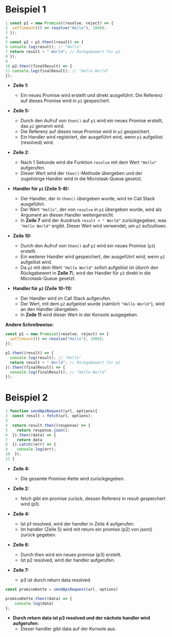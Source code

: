 # Beispiel 1

```javascript
1 const p1 = new Promise((resolve, reject) => {
2  setTimeout(() => resolve("Hello"), 1000);
3 });
4
5 const p2 = p1.then((result) => {
6 console.log(result); // "Hello"
7 return result + " World"; // Rückgabewert für p2
8 });
9
10 p2.then((finalResult) => {
11 console.log(finalResult); // "Hello World"
});
```

- **Zeile 1:**
    
    - Ein neues Promise wird erstellt und direkt ausgeführt. Die Referenz auf dieses Promise wird in `p1` gespeichert.
- **Zeile 5:**
    
    - Durch den Aufruf von `then()` auf `p1` wird ein neues Promise erstellt, das `p2` genannt wird.
    - Die Referenz auf dieses neue Promise wird in `p2` gespeichert.
    - Ein Handler wird registriert, der ausgeführt wird, wenn `p1` aufgelöst (resolved) wird.
- **Zeile 2:**
    
    - Nach 1 Sekunde wird die Funktion `resolve` mit dem Wert `"Hello"` aufgerufen.
    - Dieser Wert wird der `then()`-Methode übergeben und der zugehörige Handler wird in die Microtask-Queue gesetzt.
- **Handler für `p1` (Zeile 5-8):**
    
    - Der Handler, der in `then()` übergeben wurde, wird im Call Stack ausgeführt.
    - Der Wert `"Hello"`, der von `resolve` in `p1` übergeben wurde, wird als Argument an diesen Handler weitergereicht.
    - In **Zeile 7** wird der Ausdruck `result + " World"` zurückgegeben, was `"Hello World"` ergibt. Dieser Wert wird verwendet, um `p2` aufzulösen.
- **Zeile 10:**
    
    - Durch den Aufruf von `then()` auf `p2` wird ein neues Promise (`p3`) erstellt.
    - Ein weiterer Handler wird gespeichert, der ausgeführt wird, wenn `p2` aufgelöst wird.
    - Da `p2` mit dem Wert `"Hello World"` sofort aufgelöst ist (durch den Rückgabewert in **Zeile 7**), wird der Handler für `p3` direkt in die Microtask-Queue gesetzt.
- **Handler für `p2` (Zeile 10-11):**
    
    - Der Handler wird im Call Stack aufgerufen.
    - Der Wert, mit dem `p2` aufgelöst wurde (nämlich `"Hello World"`), wird an den Handler übergeben.
    - In **Zeile 11** wird dieser Wert in der Konsole ausgegeben.


**Andere Schreibweise:**
```javascript
const p1 = new Promise((resolve, reject) => {
  setTimeout(() => resolve("Hello"), 1000);
});

p1.then((result) => {
  console.log(result); // "Hello"
  return result + " World"; // Rückgabewert für p2
}).then((finalResult) => {
  console.log(finalResult); // "Hello World"
});
```

# Beispiel 2

```javascript
1 function sendApiRequest(url, options){
2  const result = fetch(url, options);
3
4  return result.then((response) => {
5    return response.json();
6  }).then((data) => {
7    return data
8  }).catch((err) => {
9    console.log(err);
10  });
11 } 
```

-  **Zeile 4:**
	-  Die gesamte Promise-Kette wird zurückgegeben.

-  **Zeile 2:**
	-  fetch gibt ein promise zurück, dessen Referenz in result gespeichert wird (p1).

-  **Zeile 4:**
	-  Ist p1 resolved, wird der handler in Zeile 4 aufgerufen.
	-  Im handler (Zeile 5) wird mit return ein promise (p2) von json() zurück gegeben.
	
-  **Zeile 6:**
	-  Durch then wird ein neues promise (p3) erstellt.
	-  Ist p2 resolved, wird der handler aufgerufen.

-  **Zeile 7:**
	-  p3 ist durch return data resolved.


```javascript
const promiseKette = sendApiRequest(url, options) 

promiseKette.then((data) => { 
	console.log(data)
}; 
```

-  **Durch return data ist p3 resolved und der nächste handler wird aufgerufen:**
	-  Dieser handler gibt data auf der Konsole aus.

